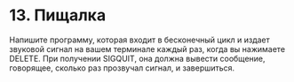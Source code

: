 # 13. Пищалка  

Напишите программу, которая входит в бесконечный цикл и издает звуковой сигнал на вашем терминале каждый раз, когда вы нажимаете DELETE. При получении SIGQUIT, она должна вывести сообщение, говорящее, сколько раз прозвучал сигнал, и завершиться.
